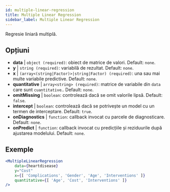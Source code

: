 ```yaml
---
id: multiple-linear-regression
title: Multiple Linear Regression
sidebar_label: Multiple Linear Regression
---
```


Regresie liniară multiplă.

## Opțiuni

* __data__ | `object (required)`: obiect de matrice de valori. Default: `none`.
* __y__ | `string (required)`: variabilă de rezultat. Default: `none`.
* __x__ | `(array<(string|Factor)>|string|Factor) (required)`: una sau mai multe variabile predictive. Default: `none`.
* __quantitative__ | `array<string> (required)`: matrice de variabile din `data` care sunt `cuantitative`.. Default: `none`.
* __omitMissing__ | `boolean`: controlează dacă se omit valorile lipsă. Default: `false`.
* __intercept__ | `boolean`: controlează dacă se potrivește un model cu un termen de interceptare. Default: `true`.
* __onDiagnostics__ | `function`: callback invocat cu parcele de diagnosticare. Default: `none`.
* __onPredict__ | `function`: callback invocat cu predicțiile și reziduurile după ajustarea modelului. Default: `none`.


## Exemple

```jsx live
<MultipleLinearRegression 
    data={heartdisease} 
    y="Cost"
    x={[ 'Complications', 'Gender', 'Age', 'Interventions' ]}
    quantitative={[ 'Age', 'Cost', 'Interventions' ]}
/>
```

